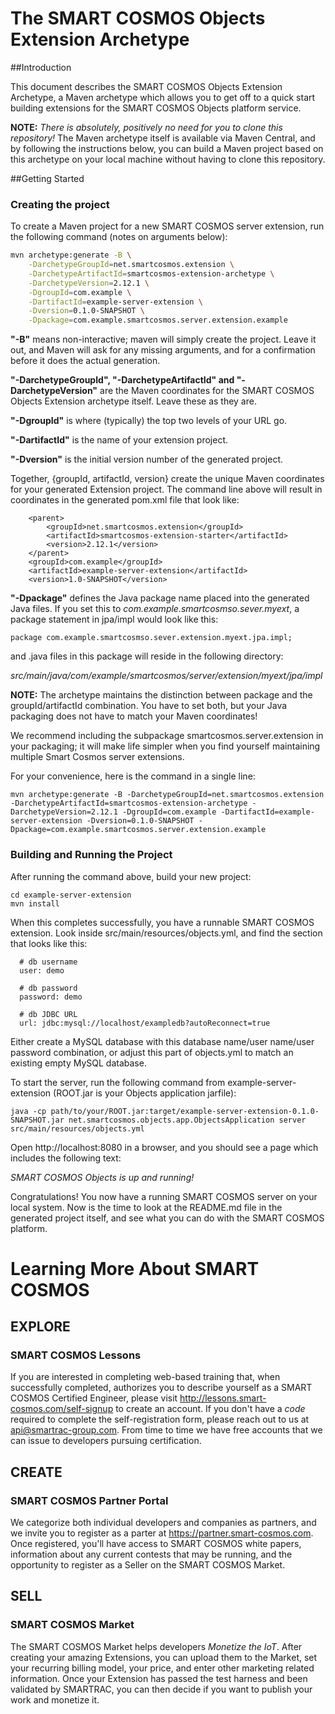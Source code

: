 
# The SMART COSMOS Objects Extension Archetype

##Introduction

This document describes the SMART COSMOS Objects Extension Archetype, a Maven archetype which allows you to get off to
a quick start building extensions for the SMART COSMOS Objects platform service.

**NOTE:** *There is absolutely, positively no need for you to clone this repository!* The Maven archetype itself is
available via Maven Central, and by following the instructions below, you can build a Maven project based on this
archetype on your local machine without having to clone this repository.

##Getting Started

### Creating the project

To create a Maven project for a new SMART COSMOS server extension, run the following command (notes on arguments below):

```bash
mvn archetype:generate -B \
    -DarchetypeGroupId=net.smartcosmos.extension \
    -DarchetypeArtifactId=smartcosmos-extension-archetype \
    -DarchetypeVersion=2.12.1 \
    -DgroupId=com.example \
    -DartifactId=example-server-extension \
    -Dversion=0.1.0-SNAPSHOT \
    -Dpackage=com.example.smartcosmos.server.extension.example
```

**"-B"** means non-interactive; maven will simply create the project. Leave it out, and Maven will ask for any missing
arguments, and for a confirmation before it does the actual generation.

**"-DarchetypeGroupId", "-DarchetypeArtifactId" and "-DarchetypeVersion"**  are the Maven coordinates for the SMART COSMOS
Objects Extension archetype itself. Leave these as they are.

**"-DgroupId"** is where (typically) the top two levels of your URL go.

**"-DartifactId"** is the name of your extension project.

**"-Dversion"** is the initial version number of the generated project.

Together, {groupId, artifactId, version} create the unique Maven coordinates for your generated Extension project.
The command line above will result in coordinates in the generated pom.xml file that look like:

```
    <parent>
        <groupId>net.smartcosmos.extension</groupId>
        <artifactId>smartcosmos-extension-starter</artifactId>
        <version>2.12.1</version>
    </parent>
    <groupId>com.example</groupId>
    <artifactId>example-server-extension</artifactId>
    <version>1.0-SNAPSHOT</version>
```

**"-Dpackage"** defines the Java package name placed into the generated Java files. If you set this to
*com.example.smartcosmso.sever.myext*, a package statement in jpa/impl would look like this:


```
package com.example.smartcosmso.sever.extension.myext.jpa.impl;
```

and .java files in this package will reside in the following directory:

*src/main/java/com/example/smartcosmos/server/extension/myext/jpa/impl*

**NOTE:** The archetype maintains the distinction between package and the groupId/artifactId combination. You have to
set both, but your Java packaging does not have to match your Maven coordinates!

We recommend including the subpackage smartcosmos.server.extension in your packaging; it will make life simpler when
you find yourself maintaining multiple Smart Cosmos server extensions.

For your convenience, here is the command in a single line:

```
mvn archetype:generate -B -DarchetypeGroupId=net.smartcosmos.extension -DarchetypeArtifactId=smartcosmos-extension-archetype -DarchetypeVersion=2.12.1 -DgroupId=com.example -DartifactId=example-server-extension -Dversion=0.1.0-SNAPSHOT -Dpackage=com.example.smartcosmos.server.extension.example
```

### Building and Running the Project

After running the command above, build your new project:

```
cd example-server-extension
mvn install
```

When this completes successfully, you have a runnable SMART COSMOS extension.
Look inside src/main/resources/objects.yml, and find the section that looks like this:

```
  # db username
  user: demo

  # db password
  password: demo

  # db JDBC URL
  url: jdbc:mysql://localhost/exampledb?autoReconnect=true

```

Either create a MySQL database with this database name/user name/user password combination, or adjust this part of
objects.yml to match an existing empty MySQL database.


To start the server, run the following command from example-server-extension (ROOT.jar is your Objects application jarfile):

```
java -cp path/to/your/ROOT.jar:target/example-server-extension-0.1.0-SNAPSHOT.jar net.smartcosmos.objects.app.ObjectsApplication server src/main/resources/objects.yml
```

Open http://localhost:8080 in a browser, and you should see a page which includes the following text:

*SMART COSMOS Objects is up and running!*

Congratulations! You now have a running SMART COSMOS server on your local system. Now is the time to look at the
README.md file in the generated project itself, and see what you can do with the SMART COSMOS platform.

# Learning More About SMART COSMOS

## EXPLORE
### SMART COSMOS Lessons
If you are interested in completing web-based training that, when successfully completed, authorizes you to describe
yourself as a SMART COSMOS Certified Engineer, please visit http://lessons.smart-cosmos.com/self-signup to create
an account. If you don't have a *code* required to complete the self-registration form, please reach out to us at
api@smartrac-group.com. From time to time we have free accounts that we can issue to developers pursuing certification.

## CREATE
### SMART COSMOS Partner Portal
We categorize both individual developers and companies as partners, and we invite you to register as a parter at
https://partner.smart-cosmos.com. Once registered, you'll have access to SMART COSMOS white papers, information about
any current contests that may be running, and the opportunity to register as a Seller on the SMART COSMOS Market.

## SELL
### SMART COSMOS Market
The SMART COSMOS Market helps developers *Monetize the IoT*. After creating your amazing Extensions, you can upload
them to the Market, set your recurring billing model, your price, and enter other marketing related information. Once
your Extension has passed the test harness and been validated by SMARTRAC, you can then decide if you want to publish
your work and monetize it.
